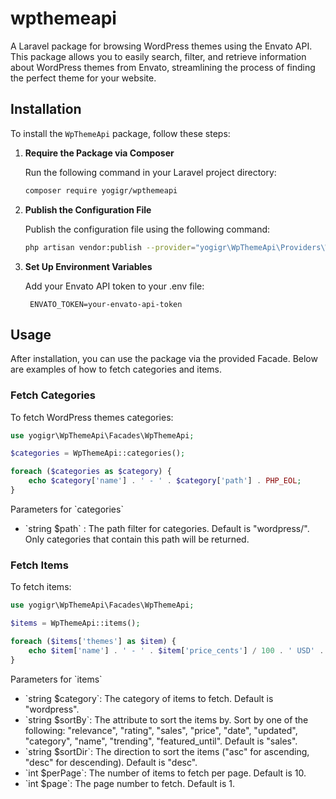 # wpthemeapi
A Laravel package for browsing WordPress themes using the Envato API. This package allows you to easily search, filter, and retrieve information about WordPress themes from Envato, streamlining the process of finding the perfect theme for your website.

## Installation

To install the `WpThemeApi` package, follow these steps:

1. **Require the Package via Composer**

   Run the following command in your Laravel project directory:

   ```bash
   composer require yogigr/wpthemeapi
   ```

2. **Publish the Configuration File**
   
   Publish the configuration file using the following command:

   ```bash
   php artisan vendor:publish --provider="yogigr\WpThemeApi\Providers\WpThemeApiServiceProvider"
   ```

3. **Set Up Environment Variables**

   Add your Envato API token to your .env file:

   ```env
    ENVATO_TOKEN=your-envato-api-token
    ```

## Usage

After installation, you can use the package via the provided Facade. Below are examples of how to fetch categories and items.

### Fetch Categories

To fetch WordPress themes categories:

```php
use yogigr\WpThemeApi\Facades\WpThemeApi;

$categories = WpThemeApi::categories();

foreach ($categories as $category) {
    echo $category['name'] . ' - ' . $category['path'] . PHP_EOL;
}
```

Parameters for \`categories\`

- \`string $path\` : The path filter for categories. Default is "wordpress/". Only categories that contain this path will be returned.

### Fetch Items

To fetch items:

```php
use yogigr\WpThemeApi\Facades\WpThemeApi;

$items = WpThemeApi::items();

foreach ($items['themes'] as $item) {
    echo $item['name'] . ' - ' . $item['price_cents'] / 100 . ' USD' . PHP_EOL;
}
```

Parameters for \`items\`

- \`string $category\`: The category of items to fetch. Default is "wordpress".
- \`string $sortBy\`: The attribute to sort the items by. Sort by one of the following: "relevance", "rating", "sales", "price", "date", "updated", "category", "name", "trending", "featured_until". Default is "sales".
- \`string $sortDir\`: The direction to sort the items ("asc" for ascending, "desc" for descending). Default is "desc".
- \`int $perPage\`: The number of items to fetch per page. Default is 10.
- \`int $page\`: The page number to fetch. Default is 1.